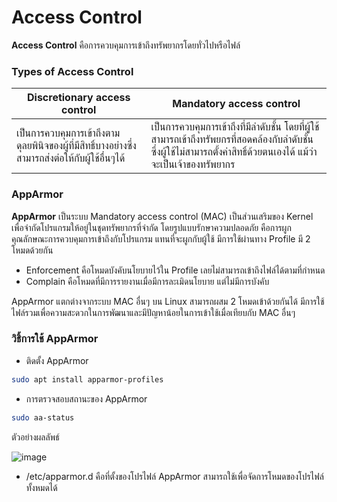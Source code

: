 # Access Control
  **Access Control** คือการควบคุมการเข้าถึงทรัพยากรโดยทั่วไปหรือไฟล์
### Types of Access Control
Discretionary access control | Mandatory access control
------- | ------- |
เป็นการควบคุมการเข้าถึงตามดุลยพินิจของผู้ที่มีสิทธิ์บางอย่างซึ่งสามารถส่งต่อให้กับผู้ใช้อื่นๆได้ | เป็นการควบคุมการเข้าถึงที่มีลำดับชั้น โดยที่ผู้ใช้สามารถเข้าถึงทรัพยกรที่สอดคล้องกับลำดับชั้น ซึ่งผู้ใช้ไม่สามารถตั้งค่าสิทธิ์ด้วยตนเองได้ แม้ว่าจะเป็นเจ้าของทรัพยากร |
### AppArmor
 **AppArmor** เป็นระบบ Mandatory access control (MAC) เป็นส่วนเสริมของ Kernel เพื่อจำกัดโปรแกรมให้อยู่ในชุดทรัพยากรที่จำกัด โดยรูปแบบรักษาความปลอดภัย คือการผูกคุณลักษณะการควบคุมการเข้าถึงกับโปรแกรม แทนที่จะผูกกับผู้ใช้ มีการใช้ผ่านทาง Profile มี 2 โหมดด้วยกัน
* Enforcement คือโหมดบังคับนโยบายไว้ใน Profile เลยไม่สามารถเข้าถึงไฟล์ได้ตามที่กำหนด
* Complain คือโหมดที่มีการรายงานเมื่อมีการละเมิดนโยบาย แต่ไม่มีการบังคับ

AppArmor แตกต่างจากระบบ MAC อื่นๆ บน Linux สามารถผสม 2 โหมดเข้าด้วยกันได้ มีการใช้ไฟล์รวมเพื่อความสะดวกในการพัฒนาและมีปัญหาน้อยในการเข้าใช้เมื่อเทียบกับ MAC อื่นๆ
### วิธิ้การใช้ AppArmor
* ติดตั้ง AppArmor

``` Bash
sudo apt install apparmor-profiles
```
* การตรวจสอบสถานะของ AppArmor

``` Bash
sudo aa-status
```
ตัวอย่างผลลัพธ์

![image](https://github.com/Piyanut012/User-Access-Management-3/assets/110012203/d6b9205e-1490-4233-842c-1d7311a78cd8)
* /etc/apparmor.d คือที่ตั้งของโปรไฟล์ AppArmor สามารถใช้เพื่อจัดการโหมดของโปรไฟล์ทั้งหมดได้ 
